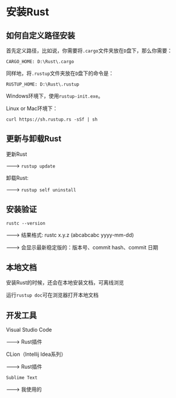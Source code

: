# 安装Rust

## 如何自定义路径安装

首先定义路径，比如说，你需要将`.cargo`文件夹放在`D`盘下，那么你需要：

```textile
CARGO_HOME: D:\Rust\.cargo
```

同样地，将`.rustup`文件夹放在`D`盘下的命令是：

```textile
RUSTUP_HOME: D:\Rust\.rustup
```
Windows环境下，使用`rustup-init.exe`。

Linux or Mac环境下：

```textile
curl https://sh.rustup.rs -sSf | sh
```

## 更新与卸载Rust

更新Rust

---> `rustup update`

卸载Rust:

---> `rustup self uninstall`

## 安装验证

`rustc --version`

---> 结果格式: rustc x.y.z (abcabcabc yyyy-mm-dd)

---> 会显示最新稳定版的：版本号、commit hash、commit 日期

## 本地文档

安装Rust的时候，还会在本地安装文档，可离线浏览

运行`rustup doc`可在浏览器打开本地文档

## 开发工具

Visual Studio Code

---> Rust插件

CLion（Intellij Idea系列）

---> Rust插件

`Sublime Text`

---> 我使用的